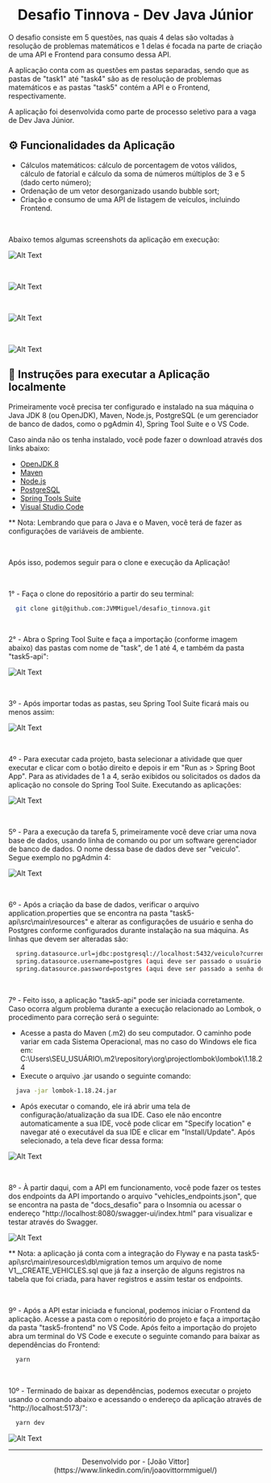 <h1 align="center">Desafio Tinnova - Dev Java Júnior</h1>

<p>O desafio consiste em 5 questões, nas quais 4 delas são voltadas à resolução de problemas matemáticos e 1 delas é focada na parte de criação de uma API e Frontend para consumo dessa API.</p>
<p>A aplicação conta com as questões em pastas separadas, sendo que as pastas de "task1" até "task4" são as de resolução de problemas matemáticos e as pastas "task5" contém a API e o Frontend, respectivamente.</p>
<p>A aplicação foi desenvolvida como parte de processo seletivo para a vaga de Dev Java Júnior.</p>

## ⚙️ Funcionalidades da Aplicação

<ul>
  <li>Cálculos matemáticos: cálculo de porcentagem de votos válidos, cálculo de fatorial e cálculo da soma de números múltiplos de 3 e 5 (dado certo número);</li>
  <li>Ordenação de um vetor desorganizado usando bubble sort;</li>
  <li>Criação e consumo de uma API de listagem de veículos, incluindo Frontend.</li>
</ul>

<br />

<p>Abaixo temos algumas screenshots da aplicação em execução: </p>

![Alt Text](toreadme/Homepage.jpg)

<br />

![Alt Text](toreadme/Ve%C3%ADculos%20por%20fabricante.jpg)

<br />

![Alt Text](toreadme/Ve%C3%ADculos%20ultimos%207%20dias.jpg)

<br />

![Alt Text](toreadme/Ve%C3%ADculos%20n%C3%A3o%20vendidos.jpg)
## 🔧 Instruções para executar a Aplicação localmente

<p>Primeiramente você precisa ter configurado e instalado na sua máquina o Java JDK 8 (ou OpenJDK), Maven, Node.js, PostgreSQL (e um gerenciador de banco de dados, como o pgAdmin 4), Spring Tool Suite e o VS Code.</p>
<p>Caso ainda não os tenha instalado, você pode fazer o download através dos links abaixo:</p>


* [OpenJDK 8](https://openjdk.org/projects/jdk8/)
* [Maven](https://maven.apache.org/download.cgi)
* [Node.js](https://nodejs.org/en/download/)
* [PostgreSQL](https://www.postgresql.org/download/)
* [Spring Tools Suite](https://spring.io/tools)
* [Visual Studio Code](https://code.visualstudio.com/download)

** Nota: Lembrando que para o Java e o Maven, você terá de fazer as configurações de variáveis de ambiente.

<br />

Após isso, podemos seguir para o clone e execução da Aplicação!

<br />

1° - Faça o clone do repositório a partir do seu terminal:
```bash
  git clone git@github.com:JVMMiguel/desafio_tinnova.git

```

<br />

2° - Abra o Spring Tool Suite e faça a importação (conforme imagem abaixo) das pastas com nome de "task", de 1 até 4, e também da pasta "task5-api": 

![Alt Text](toreadme/Importando%20os%20projetos.jpg)

<br />

3º - Após importar todas as pastas, seu Spring Tool Suite ficará mais ou menos assim: 

![Alt Text](toreadme/Projetos%20importados.jpg)

<br />

4º - Para executar cada projeto, basta selecionar a atividade que quer executar e clicar com o botão direito e depois ir em "Run as > Spring Boot App". Para as atividades de 1 a 4, serão exibidos ou solicitados os dados da aplicação no console do Spring Tool Suite. Executando as aplicações: 

![Alt Text](toreadme/Executando%20as%20atividades.jpg)

<br />

5º - Para a execução da tarefa 5, primeiramente você deve criar uma nova base de dados, usando linha de comando ou por um software gerenciador de banco de dados. O nome dessa base de dados deve ser "veiculo". Segue exemplo no pgAdmin 4: 

![Alt Text](toreadme/Criando%20bd.jpg)

<br />

6º - Após a criação da base de dados, verificar o arquivo application.properties que se encontra na pasta "task5-api\src\main\resources" e alterar as configurações de usuário e senha do Postgres conforme configurados durante instalação na sua máquina. As linhas que devem ser alteradas são: 

```bash
  spring.datasource.url=jdbc:postgresql://localhost:5432/veiculo?currentSchema=public (aqui deve ser passado o local de instalação do seu banco de dados, entre as :// e a ?)
  spring.datasource.username=postgres (aqui deve ser passado o usuário do seu banco de dados)
  spring.datasource.password=postgres (aqui deve ser passado a senha do seu banco de dados)
```

<br />

7º - Feito isso, a aplicação "task5-api" pode ser iniciada corretamente. Caso ocorra algum problema durante a execução relacionado ao Lombok, o procedimento para correção será o seguinte: 

<ul>
  <li>Acesse a pasta do Maven (.m2) do seu computador. O caminho pode variar em cada Sistema Operacional, mas no caso do Windows ele fica em: C:\Users\SEU_USUÁRIO\.m2\repository\org\projectlombok\lombok\1.18.24 </li>
  <li>Execute o arquivo .jar usando o seguinte comando: </li>
</ul>

```bash
  java -jar lombok-1.18.24.jar
```

<ul>
  <li>Após executar o comando, ele irá abrir uma tela de configuração/atualização da sua IDE. Caso ele não encontre automaticamente a sua IDE, você pode clicar em "Specify location" e navegar até o executável da sua IDE e clicar em "Install/Update". Após selecionado, a tela deve ficar dessa forma: </li>
</ul>

![Alt Text](toreadme/Lombok.jpg)

<br />

8º - À partir daqui, com a API em funcionamento, você pode fazer os testes dos endpoints da API importando o arquivo "vehicles_endpoints.json", que se encontra na pasta de "docs_desafio" para o Insomnia ou acessar o endereço "http://localhost:8080/swagger-ui/index.html" para visualizar e testar através do Swagger. 

![Alt Text](toreadme/Swagger.jpg)

** Nota: a aplicação já conta com a integração do Flyway e na pasta task5-api\src\main\resources\db\migration temos um arquivo de nome V1__CREATE_VEHICLES.sql que já faz a inserção de alguns registros na tabela que foi criada, para haver registros e assim testar os endpoints.

<br />

9º - Após a API estar iniciada e funcional, podemos iniciar o Frontend da aplicação. Acesse a pasta com o repositório do projeto e faça a importação da pasta "task5-frontend" no VS Code. Após feito a importação do projeto abra um terminal do VS Code e execute o seguinte comando para baixar as dependências do Frontend: 

```bash
  yarn
```

<br />

10º - Terminado de baixar as dependências, podemos executar o projeto usando o comando abaixo e acessando o endereço da aplicação através de "http://localhost:5173/": 

```bash
  yarn dev
```

![Alt Text](toreadme/Homepage.jpg)

---

<p align="center">Desenvolvido por - [João Vittor](https://www.linkedin.com/in/joaovittormmiguel/)</p>
